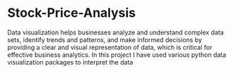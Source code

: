 # Stock-Price-Analysis
Data visualization helps businesses analyze and understand complex data sets, identify trends and patterns, and make informed decisions by providing a clear and visual representation of data, which is critical for effective business analytics. In this project I have used various python data visualization packages to interpret the data
